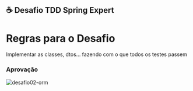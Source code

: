 ## ☕ Desafio TDD  Spring Expert

#  Regras para o Desafio
Implementar as classes, dtos...  fazendo com  o que todos os testes passem

###  Aprovação
<img src="desafio02-orm.png" alt="desafio02-orm">

